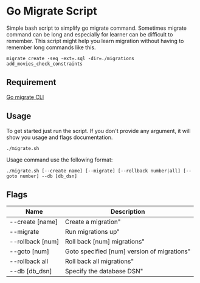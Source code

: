 # Go Migrate Script
Simple bash script to simplify go migrate command. Sometimes migrate command can be long and especially for learner can be difficult to remember. This script might help you learn migration without having to remember long commands like this.
```
migrate create -seq -ext=.sql -dir=./migrations add_movies_check_constraints
```
## Requirement
[Go migrate CLI](https://github.com/golang-migrate/migrate)

## Usage
To get started just run the script. If you don't provide any argument, it will show you usage and flags documentation.
```
./migrate.sh
```
Usage command use the following format:
```
./migrate.sh [--create name] [--migrate] [--rollback number|all] [--goto number] --db [db_dsn]
```
## Flags
| Name                | Description                                    |
| ------------------- | ---------------------------------------------- |
|--create \[name\]    | Create a migration"                            |
|--migrate            | Run migrations up"                             |
|--rollback \[num\]   | Roll back \[num\] migrations"                  |
|--goto \[num\]       | Goto specified \[num\] version of migrations"  | 
|--rollback all       | Roll back all migrations"                      |
|--db \[db_dsn\]      | Specify the database DSN"                      |
